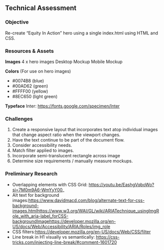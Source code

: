 ## Technical Assessment

### Objective
Re-create “Equity In Action” hero using a single index.html using HTML and CSS.

### Resources & Assets

**Images**
4 x hero images
Desktop Mockup
Mobile Mockup

**Colors** (For use on hero images)
- #0074B8 (blue)
- #00AD62 (green)
- #FFFF00 (yellow)
- #8EC650 (light green)

**Typeface**
Inter: https://fonts.google.com/specimen/Inter

### Challenges
1. Create a responsive layout that incorporates text atop individual images that change aspect ratio when the viewport changes.
2. Have the text continue to be part of the document flow.
3. Consider accessibility needs.
4. Match filter applied to images.
5. Incorporate semi-translucent rectangle across image
6. Determine size requirements / manually measure mockups.

### Preliminary Research
- Overlapping elements with CSS Grid: https://youtu.be/EashgVqboWo?si=7M0m9A6-WmYyY00_
- Alt text for background images:https://www.davidmacd.com/blog/alternate-text-for-css-background-images.htmlhttps://www.w3.org/WAI/GL/wiki/ARIATechnique_usingImgRole_with_aria-label_forCSS-backgroundImagehttps://developer.mozilla.org/en-US/docs/Web/Accessibility/ARIA/Roles/img_role
- CSS filters:https://developer.mozilla.org/en-US/docs/Web/CSS/filter
- Line break in H1 visually vs semantically: https://css-tricks.com/injecting-line-break/#comment-1601720

